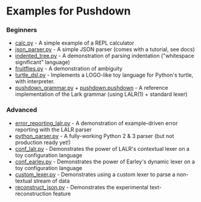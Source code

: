 # Examples for Pushdown

### Beginners

- [calc.py](calc.py) - A simple example of a REPL calculator
- [json\_parser.py](json_parser.py) - A simple JSON parser (comes with a tutorial, see docs)
- [indented\_tree.py](indented\_tree.py) - A demonstration of parsing indentation ("whitespace significant" language)
- [fruitflies.py](fruitflies.py) - A demonstration of ambiguity
- [turtle\_dsl.py](turtle_dsl.py) - Implements a LOGO-like toy language for Python's turtle, with interpreter.
- [pushdown\_grammar.py](pushdown_grammar.py) + [pushdown.pushdown](pushdown.pushdown) - A reference implementation of the Lark grammar (using LALR(1) + standard lexer)

### Advanced

- [error\_reporting\_lalr.py](error_reporting_lalr.py) - A demonstration of example-driven error reporting with the LALR parser
- [python\_parser.py](python_parser.py) - A fully-working Python 2 & 3 parser (but not production ready yet!)
- [conf\_lalr.py](conf_lalr.py) - Demonstrates the power of LALR's contextual lexer on a toy configuration language
- [conf\_earley.py](conf_earley.py) - Demonstrates the power of Earley's dynamic lexer on a toy configuration language
- [custom\_lexer.py](custom_lexer.py) - Demonstrates using a custom lexer to parse a non-textual stream of data
- [reconstruct\_json.py](reconstruct_json.py) - Demonstrates the experimental text-reconstruction feature
